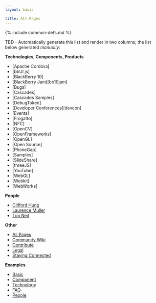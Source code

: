 ```yaml
---
layout: basic

title: All Pages
---
```

{% include common-defs.md %}

TBD - Automatically generate this list and render in two columns; the list below generated _manually_:

**Technologies, Components, Products**

* [Apache Cordova]
* [bbUI.js]
* [BlackBerry 10]
* [BlackBerry Jam][bb10jam]
* [Bugs]
* [Cascades]
* [Cascades Samples]
* [DebugToken]
* [Developer Conferences][devcon]
* [Events]
* [Frogatto]
* [NFC]
* [OpenCV]
* [OpenFrameworks]
* [OpenGL]
* [Open Source]
* [PhoneGap]
* [Samples]
* [SlideShare]
* [threeJS]
* [YouTube]
* [WebGL]
* [Webkit]
* [WebWorks]

**People**

* [Clifford Hung](Clifford_Hung.html)
* [Laurence Muller](Laurence_Muller.html)
* [Tim Neil](Tim_Neil.html)

**Other**

* [All Pages](All_Pages.html)
* [Community Wiki](Community_Wiki.html)
* [Contribute](other/Contribute.html)
* [Legal](other/Legal.html)
* [Staying Connected](Staying_Connected.html)

**Examples**

* [Basic](other/example-basic.html)
* [Component](other/example-component.html)
* [Technology](other/example-technology.html)
* [FAQ](other/example-faq.html)
* [People](other/example-people.html)

